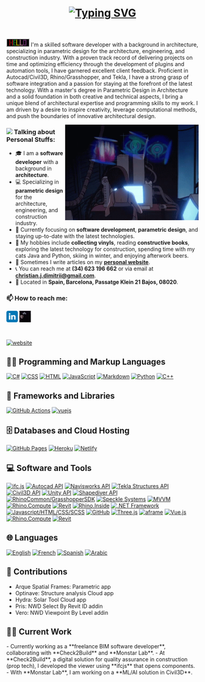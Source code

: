<h1 align="center">
  <a href="https://git.io/typing-svg"><img src="https://readme-typing-svg.demolab.com?font=Fira+Code&size=75&duration=1400&pause=1000&color=E97451&background=000000EE&center=true&multiline=true&width=1920&height=420&lines=;+Christian+Dimitri;+Transforming+the+AEC+Industry;+With+Precision+and+Innovation" alt="Typing SVG" /></a>
</h1>
<br>
<p>
  <img src="https://raw.githubusercontent.com/vibrantfix/vibrantfix/main/assets/gif/hello.gif" width="60px">
  I'm a skilled software developer with a background in architecture, specializing in parametric design for the architecture, engineering, and construction industry. With a proven track record of delivering projects on time and optimizing efficiency through the development of plugins and automation tools, I have garnered excellent client feedback. Proficient in Autocad/Civil3D, Rhino/Grasshopper, and Tekla, I have a strong grasp of software integration and a passion for staying at the forefront of the latest technology. With a master's degree in Parametric Design in Architecture and a solid foundation in both creative and technical aspects, I bring a unique blend of architectural expertise and programming skills to my work. I am driven by a desire to inspire creativity, leverage computational methods, and push the boundaries of innovative architectural design.
</p>

<img align="right" alt="GIF" src="https://raw.githubusercontent.com/vibrantfix/vibrantfix/main/assets/gif/lain.gif" width="350px" height="250px" />

### <img src="https://media.giphy.com/media/VgCDAzcKvsR6OM0uWg/giphy.gif" width="40"> Talking about Personal Stuffs:

- 🎓 I am a **software developer** with a background in **architecture**.
- 💻 Specializing in **parametric design** for the architecture, engineering, and construction industry.
- 🌱 Currently focusing on **software development**, **parametric design**, and staying up-to-date with the latest technologies.
- 🤔 My hobbies include **collecting vinyls**, reading **constructive books**, exploring the latest technology for construction, spending time with my cats Java and Python, skiing in winter, and enjoying afterwork beers.
- 📝 Sometimes I write articles on my **[personal website](christian.j.dimitrii@gmail.com)**.
- 📞 You can reach me at **(34) 623 196 662** or via email at **christian.j.dimitrii@gmail.com**.
- 📍 Located in **Spain, Barcelona, Passatge Klein 21 Bajos, 08020**.

<h3 align="left">📫 How to reach me:</h3>
<p align="left">
  <a href="https://linkedin.com/in/chrisdimitri" target="_blank"><img align="center" src="https://raw.githubusercontent.com/vibrantfix/vibrantfix/main/assets/icons/linkedin.svg" alt="linkedin" height="30" width="30" /></a>
  <a href="https://chrisdimi.me/" target="_blank"><img align="center" src="https://raw.githubusercontent.com/vibrantfix/vibrantfix/main/assets/icons/logo.jpg" alt="website" height="30" width="30" /></a>
</p>
<br>

[![website](https://img.shields.io/badge/Website-46a2f1.svg?&style=flat-square&logo=Google-Chrome&logoColor=white&link=https://chrisdimi.me/)](https://chrisdimi.me/)

<h2>👨‍💻 Programming and Markup Languages</h2>

<p>
  <a href="#"><img alt="C#" src="https://img.shields.io/badge/Csharp%20-8A2BE2"></a>
  <a href="#"><img alt="CSS" src="https://img.shields.io/badge/CSS3-1572B6?logo=css3&logoColor=fff&style=flat"></a>
  <a href="#"><img alt="HTML" src="https://img.shields.io/badge/HTML5-E34F26?logo=html5&logoColor=fff&style=flat"></a>
  <a href="https://www.javascript.com/"><img alt="JavaScript" src="https://img.shields.io/badge/JavaScript-F7DF1E?logo=javascript&logoColor=000&style=flat"></a>
  <a href="https://www.markdownguide.org/"><img alt="Markdown" src="https://img.shields.io/badge/Markdown-000?logo=markdown&logoColor=fff&style=flat"></a>
  <a href="https://www.python.org/"><img alt="Python" src="https://img.shields.io/badge/Python-3776AB?logo=python&logoColor=fff&style=flat"></a>
  <a href="#"><img alt="C++" src="https://img.shields.io/badge/C%2B%2B-00599C?logo=cplusplus&logoColor=fff&style=flat"></a>
</p>

<h2>🧰 Frameworks and Libraries</h2>

<p>
  <a href="https://github.com/"><img alt="GitHub Actions" src="https://img.shields.io/badge/GitHub%20Actions-2088FF?logo=githubactions&logoColor=fff&style=flat"></a>
  <a href="https://vuejs.com/"><img alt="vuejs" src="https://img.shields.io/badge/Vue.js-35495E?style=for-the-badge&logo=vuedotjs&logoColor=4FC08D&style=flat"></a>
</p>

<h2>🗄️ Databases and Cloud Hosting</h2>

<p>
  <a href="#"><img alt="GitHub Pages" src="https://img.shields.io/badge/GitHub%20Pages-327FC7.svg?logo=github&logoColor=white"></a>
  <a href="#"><img alt="Heroku" src="https://img.shields.io/badge/Heroku-430098?logo=heroku&logoColor=fff&style=flat"></a>
  <a href="#"><img alt="Netlify" src="https://img.shields.io/badge/Netlify-blue?style=for-the-badge&logo=netlify&logoColor=white&style=flat"></a>
</p>

<h2>💻 Software and Tools</h2>

<p>
  <a href="#"><img alt="ifc.js" src="https://img.shields.io/badge/@thatopen?logo=@thatopen&logoColor=fff&style=flat"></a>
  <a href="#"><img alt="Autocad API" src="https://img.shields.io/badge/Autocad%20API-964B00?logo=autocad&logoColor=fff&style=flat"></a>
  <a href="#"><img alt="Navisworks API" src="https://img.shields.io/badge/Navisworks%20API-007AC9?logo=autodesk&logoColor=fff&style=flat"></a>
  <a href="#"><img alt="Tekla Structures API" src="https://img.shields.io/badge/Tekla%20Structures%20API-FF8D00?logo=tekla&logoColor=fff&style=flat"></a>
  <a href="#"><img alt="Civil3D API" src="https://img.shields.io/badge/Civil3D%20API-0191D8?logo=autodesk&logoColor=fff&style=flat"></a>
  <a href="#"><img alt="Unity API" src="https://img.shields.io/badge/Unity%20API-000?logo=unity&logoColor=fff&style=flat"></a>
  <a href="#"><img alt="Shapediver API" src="https://img.shields.io/badge/Shapediver%20API-FF7A16?logo=shapediver&logoColor=fff&style=flat"></a>
  <a href="#"><img alt="RhinoCommon/GrasshopperSDK" src="https://img.shields.io/badge/Rhino%2FGrasshopper%20API-8A6F34?logo=rhinoceros&logoColor=fff&style=flat"></a>
  <a href="#"><img alt="Speckle Systems" src="https://img.shields.io/badge/Speckle%20Systems-1B2741?logo=specklesystems&logoColor=fff&style=flat"></a>
  <a href="#"><img alt="MVVM" src="https://img.shields.io/badge/MVVM-0095D5?logo=.net&logoColor=fff&style=flat"></a>
  <a href="#"><img alt="Rhino.Compute" src="https://img.shields.io/badge/Rhino.Compute-005DAA?logo=rhinocompute&logoColor=fff&style=flat"></a>
  <a href="#"><img alt="Revit" src="https://img.shields.io/badge/Revit-006DB7?logo=autodesk&logoColor=fff&style=flat"></a>
  <a href="#"><img alt="Rhino.Inside" src="https://img.shields.io/badge/Rhino.Inside-222222?logo=rhinoceros&logoColor=fff&style=flat"></a>
  <a href="#"><img alt=".NET Framework" src="https://img.shields.io/badge/.NET%20Framework-5C2D91?logo=.net&logoColor=fff&style=flat"></a>
  <a href="#"><img alt="Javascript/HTML/CSS/SCSS" src="https://img.shields.io/badge/Javascript/HTML/CSS/SCSS-F7DF1E?logo=javascript&logoColor=000&style=flat"></a>
  <a href="#"><img alt="GitHub" src="https://img.shields.io/badge/GitHub-181717?logo=github&logoColor=fff&style=flat"></a>  
  <a href="#"><img alt="Three.js" src="https://img.shields.io/badge/three.js-ffffff?logo=three.js&logoColor=000&style=flat"></a>
  <a href="#"><img alt="aframe" src="https://img.shields.io/badge/aframe-ef2d5e?logo=aframe&logoColor=fff&style=flat"></a>
  <a href="#"><img alt="Vue.js" src="https://img.shields.io/badge/Vue.js-4FC08D?logo=vue.js&logoColor=fff&style=flat"></a>
  <a href="#"><img alt="Rhino.Compute" src="https://img.shields.io/badge/Rhino.Inside-222222?logo=rhinoceros&logoColor=fff&style=flat"></a>
  <a href="#"><img alt="Revit" src="https://img.shields.io/badge/Revit-006DB7?logo=autodesk&logoColor=fff&style=flat"></a>
</p>

<h2>🌐 Languages</h2>

<p>
  <a href="#"><img alt="English" src="https://img.shields.io/badge/English-2B5D8D?logoColor=fff&style=flat"></a>
  <a href="#"><img alt="French" src="https://img.shields.io/badge/French-1F468E?logoColor=fff&style=flat"></a>
  <a href="#"><img alt="Spanish" src="https://img.shields.io/badge/Spanish-D56637?logoColor=fff&style=flat"></a>
  <a href="#"><img alt="Arabic" src="https://img.shields.io/badge/Arabic-05204A?logoColor=fff&style=flat"></a>
</p>

<h2>📢 Contributions</h2>

- Arque Spatial Frames: Parametric app
- Optinave: Structure analysis Cloud app
- Hydra: Solar Tool Cloud app
- Pris: NWD Select By Revit ID addin
- Vero: NWD Viewpoint By Level addin

<h2>👨‍💼 Current Work</h2>
- Currently working as a **freelance BIM software developer**, collaborating with **Check2Build** and **Monstar Lab**.
- At **Check2Build**, a digital solution for quality assurance in construction (prop tech), I developed the viewer using **ifcjs** that opens components.
- With **Monstar Lab**, I am working on a **ML/AI solution in Civil3D**.
